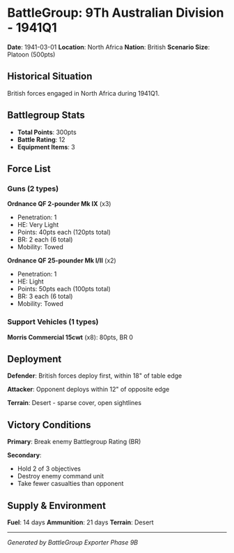 # BattleGroup: 9Th Australian Division - 1941Q1

**Date**: 1941-03-01
**Location**: North Africa
**Nation**: British
**Scenario Size**: Platoon (500pts)

## Historical Situation

British forces engaged in North Africa during 1941Q1.

## Battlegroup Stats

- **Total Points**: 300pts
- **Battle Rating**: 12
- **Equipment Items**: 3

## Force List

### Guns (2 types)

**Ordnance QF 2-pounder Mk IX** (x3)
- Penetration: 1
- HE: Very Light
- Points: 40pts each (120pts total)
- BR: 2 each (6 total)
- Mobility: Towed

**Ordnance QF 25-pounder Mk I/II** (x2)
- Penetration: 1
- HE: Light
- Points: 50pts each (100pts total)
- BR: 3 each (6 total)
- Mobility: Towed

### Support Vehicles (1 types)

**Morris Commercial 15cwt** (x8): 80pts, BR 0

## Deployment

**Defender**: British forces deploy first, within 18" of table edge

**Attacker**: Opponent deploys within 12" of opposite edge

**Terrain**: Desert - sparse cover, open sightlines

## Victory Conditions

**Primary**: Break enemy Battlegroup Rating (BR)

**Secondary**:
- Hold 2 of 3 objectives
- Destroy enemy command unit
- Take fewer casualties than opponent

## Supply & Environment

**Fuel**: 14 days
**Ammunition**: 21 days
**Terrain**: Desert

---

*Generated by BattleGroup Exporter Phase 9B*
